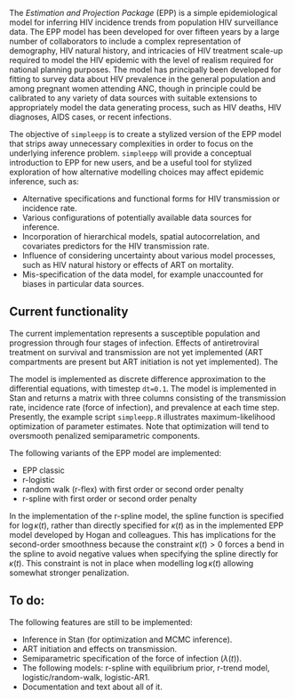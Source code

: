 The _Estimation and Projection Package_ (EPP) is a simple epidemiological model for inferring HIV incidence trends from population HIV surveillance data. The EPP model has been developed for over fifteen years by a large number of collaborators to include a complex representation of demography, HIV natural history, and intricacies of HIV treatment scale-up required to model the HIV epidemic with the level of realism required for national planning purposes. The model has principally been developed for fitting to survey data about HIV prevalence in the general population and among pregnant women attending ANC, though in principle could be calibrated to any variety of data sources with suitable extensions to appropriately model the data generating process, such as HIV deaths, HIV diagnoses, AIDS cases, or recent infections.

The objective of `simpleepp` is to create a stylized version of the EPP model that strips away unnecessary complexities in order to focus on the underlying inference problem. `simpleepp` will provide a conceptual introduction to EPP for new users, and be a useful tool for stylized exploration of how alternative modelling choices may affect epidemic inference, such as:

* Alternative specifications and functional forms for HIV transmission or incidence rate.
* Various configurations of potentially available data sources for inference.
* Incorporation of hierarchical models, spatial autocorrelation, and covariates predictors for the HIV transmission rate.
* Influence of considering uncertainty about various model processes, such as HIV natural history or effects of ART on mortality.
* Mis-specification of the data model, for example unaccounted for biases in particular data sources.


## Current functionality

The current implementation represents a susceptible population and progression through four stages of infection. Effects of antiretroviral treatment on survival and transmission are not yet implemented (ART compartments are present but ART initiation is not yet implemented). The 

The model is implemented as discrete difference approximation to the differential equations, with timestep `dt=0.1`. The model is implemented in Stan and returns a matrix with three columns consisting of the transmission rate, incidence rate (force of infection), and prevalence at each time step. Presently, the example script `simpleepp.R` illustrates maximum-likelihood optimization of parameter estimates. Note that optimization will tend to oversmooth penalized semiparametric components.

The following variants of the EPP model are implemented:

* EPP classic
* r-logistic 
* random walk (r-flex) with first order or second order penalty
* r-spline with first order or second order penalty

In the implementation of the r-spline model, the spline function is specified for $\log\kappa(t)$, rather than directly specified for $\kappa(t)$ as in the implemented EPP model developed by Hogan and colleagues. This has implications for the second-order smoothness because the constraint $\kappa(t) > 0$ forces a bend in the spline to avoid negative values when specifying the spline directly for $\kappa(t)$. This constraint is not in place when modelling $\log\kappa(t)$ allowing somewhat stronger penalization.

## To do:

The following features are still to be implemented:

* Inference in Stan (for optimization and MCMC inference).
* ART initiation and effects on transmission.
* Semiparametric specification of the force of infection ($\lambda(t)$).
* The following models: r-spline with equilibrium prior, r-trend model, logistic/random-walk, logistic-AR1.
* Documentation and text about all of it.
